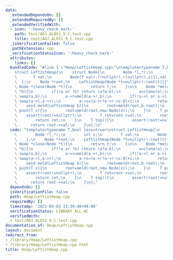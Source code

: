 ```yaml
---
data:
  _extendedDependsOn: []
  _extendedRequiredBy: []
  _extendedVerifiedWith:
  - icon: ':heavy_check_mark:'
    path: test/AOJ_ALDS1_9_C.test.cpp
    title: test/AOJ_ALDS1_9_C.test.cpp
  _isVerificationFailed: false
  _pathExtension: cpp
  _verificationStatusIcon: ':heavy_check_mark:'
  attributes:
    links: []
  bundledCode: "#line 1 \"Heap/LeftistHeap.cpp\"\ntemplate<typename T,bool less=true>\n\
    struct LeftistHeap{\n    struct Node{\n        Node *l,*r;\n        int s;\n \
    \       T val;\n        Node(T val):l(nullptr),r(nullptr),s(1),val(val){}\n  \
    \  };\n    Node *root;\n    LeftistHeap(Node *t=nullptr):root(t){}\n\n    virtual\
    \ Node *clone(Node *t){\n        return t;\n    }\n\n    Node *meld(Node *a,Node\
    \ *b){\n        if(!a or !b) return (a?a:b);\n        a=clone(a);\n        if((a->val>b->val)^(!less))\
    \ swap(a,b);\n        a->r=meld(a->r,b);\n        if(!a->l or a->l->s<a->r->s)\
    \ swap(a->l,a->r);\n        a->s=(a->r?a->r->s:0)+1;\n        return a;\n    }\n\
    \    void meld(LeftistHeap b){\n        root=meld(root,b.root);\n    }\n    void\
    \ push(T x){\n        root=meld(root,new Node(x));\n    }\n    T pop(){\n    \
    \    assert(root!=nullptr);\n        T ret=root->val;\n        root=meld(root->l,root->r);\n\
    \        return ret;\n    }\n    T top(){\n        assert(root!=nullptr);\n  \
    \      return root->val;\n    }\n};\n"
  code: "template<typename T,bool less=true>\nstruct LeftistHeap{\n    struct Node{\n\
    \        Node *l,*r;\n        int s;\n        T val;\n        Node(T val):l(nullptr),r(nullptr),s(1),val(val){}\n\
    \    };\n    Node *root;\n    LeftistHeap(Node *t=nullptr):root(t){}\n\n    virtual\
    \ Node *clone(Node *t){\n        return t;\n    }\n\n    Node *meld(Node *a,Node\
    \ *b){\n        if(!a or !b) return (a?a:b);\n        a=clone(a);\n        if((a->val>b->val)^(!less))\
    \ swap(a,b);\n        a->r=meld(a->r,b);\n        if(!a->l or a->l->s<a->r->s)\
    \ swap(a->l,a->r);\n        a->s=(a->r?a->r->s:0)+1;\n        return a;\n    }\n\
    \    void meld(LeftistHeap b){\n        root=meld(root,b.root);\n    }\n    void\
    \ push(T x){\n        root=meld(root,new Node(x));\n    }\n    T pop(){\n    \
    \    assert(root!=nullptr);\n        T ret=root->val;\n        root=meld(root->l,root->r);\n\
    \        return ret;\n    }\n    T top(){\n        assert(root!=nullptr);\n  \
    \      return root->val;\n    }\n};"
  dependsOn: []
  isVerificationFile: false
  path: Heap/LeftistHeap.cpp
  requiredBy: []
  timestamp: '2021-03-03 23:39:40+09:00'
  verificationStatus: LIBRARY_ALL_AC
  verifiedWith:
  - test/AOJ_ALDS1_9_C.test.cpp
documentation_of: Heap/LeftistHeap.cpp
layout: document
redirect_from:
- /library/Heap/LeftistHeap.cpp
- /library/Heap/LeftistHeap.cpp.html
title: Heap/LeftistHeap.cpp
---
```

